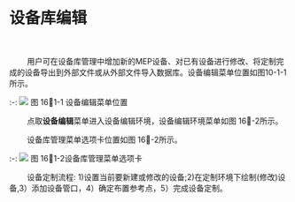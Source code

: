 # 设备库编辑
<br/>

&emsp;&emsp; 用户可在设备库管理中增加新的MEP设备、对已有设备进行修改、将定制完成的设备导出到外部文件或从外部文件导入数据库。设备编辑菜单位置如图10-1-1所示。

:-: ![](images/16.6.1.png)
图 161\-1 设备编辑菜单位置

&emsp;&emsp; 点取**设备编辑**菜单进入设备编辑环境，设备编辑环境菜单如图 16\-2所示。

&emsp;&emsp; 设备库管理菜单选项卡位置如图 16\-2所示。

:-: ![](images/16.6.2.png)
图 161\-2设备库管理菜单选项卡

&emsp;&emsp; 设备定制流程: 1)设置当前要新建或修改的设备;2)在定制环境下绘制(修改)设备,3）添加设备管口，4）确定布置参考点，5）完成设备定制。